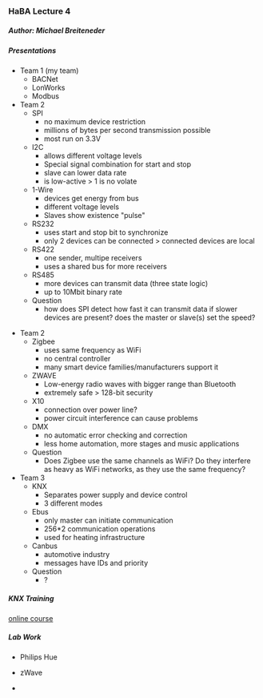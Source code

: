 ### HaBA Lecture 4

##### Author: Michael Breiteneder

##### Presentations

* Team 1 (my team)
  * BACNet
  * LonWorks
  * Modbus
* Team 2
  - SPI
    - no maximum device restriction
    - millions of bytes per second transmission possible
    - most run on 3.3V
  - I2C
    - allows different voltage levels
    - Special signal combination for start and stop
    - slave can lower data rate
    - is low-active > 1 is no volate
  - 1-Wire
    - devices get energy from bus
    - different voltage levels
    - Slaves show existence "pulse"
  - RS232
    - uses start and stop bit to synchronize
    - only 2 devices can be connected > connected devices are local
  - RS422
    - one sender, multipe receivers
    - uses a shared bus for more receivers
  - RS485
    - more devices can transmit data (three state logic)
    - up to 10Mbit binary rate
  - Question
    - how does SPI detect how fast it can transmit data if slower devices are present? does the master or slave(s) set the speed?

- Team 2
  - Zigbee
    - uses same frequency as WiFi
    - no central controller
    - many smart device families/manufacturers support it
  - ZWAVE
    - Low-energy radio waves with bigger range than Bluetooth
    - extremely safe > 128-bit security
  - X10
    - connection over power line?
    - power circuit interference can cause problems
  - DMX
    - no automatic error checking and correction
    - less home automation, more stages and music applications
  - Question
    - Does Zigbee use the same channels as WiFi? Do they interfere as heavy as WiFi networks, as they use the same frequency?
- Team 3
  - KNX
    - Separates power supply and device control 
    - 3 different modes
  - Ebus
    - only master can initiate communication
    - 256*2 communication operations
    - used for heating infrastructure
  - Canbus
    - automotive industry
    - messages have IDs and priority
  - Question
    - ?

##### KNX Training

[online course](http://wbt5.knx.org/)

##### Lab Work

* Philips Hue

* zWave
* 